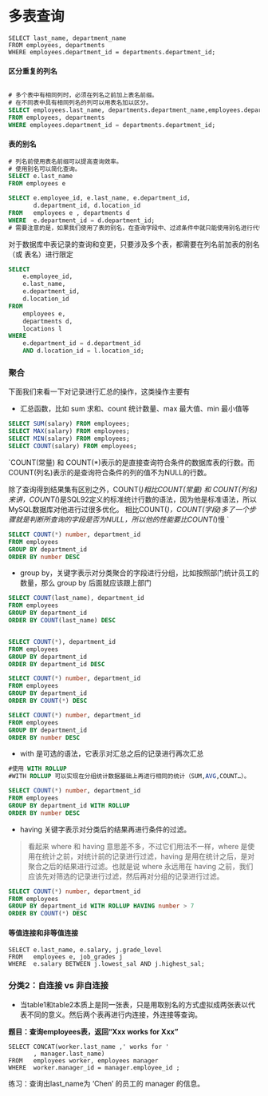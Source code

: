 # 多表查询

``` mysql
SELECT last_name, department_name
FROM employees, departments
WHERE employees.department_id = departments.department_id;

```

#### 区分重复的列名
``` sql

# 多个表中有相同列时，必须在列名之前加上表名前缀。
# 在不同表中具有相同列名的列可以用表名加以区分。
SELECT employees.last_name, departments.department_name,employees.department_id
FROM employees, departments
WHERE employees.department_id = departments.department_id;

```

#### 表的别名
``` sql
# 列名前使用表名前缀可以提高查询效率。
# 使用别名可以简化查询。
SELECT e.last_name
FROM employees e

SELECT e.employee_id, e.last_name, e.department_id,
       d.department_id, d.location_id
FROM   employees e , departments d
WHERE  e.department_id = d.department_id;
# 需要注意的是，如果我们使用了表的别名，在查询字段中、过滤条件中就只能使用别名进行代替，不能使用原有的表名，否则就会报错。
```

对于数据库中表记录的查询和变更，只要涉及多个表，都需要在列名前加表的别名（或 表名）进行限定

``` sql
SELECT
	e.employee_id,
	e.last_name,
	e.department_id,
	d.location_id 
FROM
	employees e,
	departments d,
	locations l 
WHERE
	e.department_id = d.department_id 
	AND d.location_id = l.location_id;

``` 

### 聚合
下面我们来看一下对记录进行汇总的操作，这类操作主要有

- 汇总函数，比如 sum 求和、count 统计数量、max 最大值、min 最小值等
``` sql
SELECT SUM(salary) FROM employees;
SELECT MAX(salary) FROM employees;
SELECT MIN(salary) FROM employees;
SELECT COUNT(salary) FROM employees;
```
`COUNT(常量) 和 COUNT(*)表示的是直接查询符合条件的数据库表的行数。而COUNT(列名)表示的是查询符合条件的列的值不为NULL的行数。

除了查询得到结果集有区别之外，COUNT(*)相比COUNT(常量) 和 COUNT(列名)来讲，COUNT(*)是SQL92定义的标准统计行数的语法，因为他是标准语法，所以MySQL数据库对他进行过很多优化。
相比COUNT(*)，COUNT(字段)多了一个步骤就是判断所查询的字段是否为NULL，所以他的性能要比COUNT(*)慢
`

``` sql
SELECT COUNT(*) number, department_id
FROM employees
GROUP BY department_id 
ORDER BY number DESC
```

- group by，关键字表示对分类聚合的字段进行分组，比如按照部门统计员工的数量，那么 group by 后面就应该跟上部门
``` sql
SELECT COUNT(last_name), department_id
FROM employees
GROUP BY department_id 
ORDER BY COUNT(last_name) DESC


SELECT COUNT(*), department_id
FROM employees
GROUP BY department_id 
ORDER BY department_id DESC

SELECT COUNT(*) number, department_id
FROM employees
GROUP BY department_id 
ORDER BY COUNT(*) DESC

SELECT COUNT(*) number, department_id
FROM employees
GROUP BY department_id 
ORDER BY number DESC
```
- with 是可选的语法，它表示对汇总之后的记录进行再次汇总

``` sql
#使用 WITH ROLLUP
#WITH ROLLUP 可以实现在分组统计数据基础上再进行相同的统计（SUM,AVG,COUNT…）。

SELECT COUNT(*) number, department_id
FROM employees
GROUP BY department_id WITH ROLLUP
ORDER BY number DESC

``` 

- having 关键字表示对分类后的结果再进行条件的过滤。

> 看起来 where 和 having 意思差不多，不过它们用法不一样，where 是使用在统计之前，对统计前的记录进行过滤，having 是用在统计之后，是对聚合之后的结果进行过滤。也就是说 where 永远用在 having 之前，我们应该先对筛选的记录进行过滤，然后再对分组的记录进行过滤。

``` sql
SELECT COUNT(*) number, department_id
FROM employees
GROUP BY department_id WITH ROLLUP HAVING number > 7
ORDER BY COUNT(*) DESC

```

#### 等值连接和非等值连接


```mysql
SELECT e.last_name, e.salary, j.grade_level
FROM   employees e, job_grades j
WHERE  e.salary BETWEEN j.lowest_sal AND j.highest_sal;
```

### 分类2：自连接 vs 非自连接


- 当table1和table2本质上是同一张表，只是用取别名的方式虚拟成两张表以代表不同的意义。然后两个表再进行内连接，外连接等查询。

**题目：查询employees表，返回“Xxx  works for Xxx”**

```mysql
SELECT CONCAT(worker.last_name ,' works for ' 
       , manager.last_name)
FROM   employees worker, employees manager
WHERE  worker.manager_id = manager.employee_id ;
```


练习：查询出last_name为 ‘Chen’ 的员工的 manager 的信息。